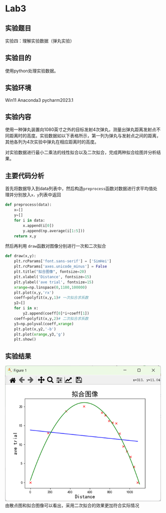 # Lab3
## 实验题目
实验四：理解实验数据（弹丸实验）
## 实验目的
使用python处理实验数据。
## 实验环境
Win11
Anaconda3
pycharm2023.1
## 实验内容
使用一种弹丸装置向1080英寸之外的目标发射4次弹丸，测量出弹丸距离发射点不同距离时的高度。实验数据如以下表格所示，第一列为弹丸与发射点之间的距离，其他各列为4次实验中弹丸在相应距离时的高度。

对实验数据进行最小二乘法的线性拟合以及二次拟合，完成两种拟合绘图并分析结果。
## 主要代码分析
首先将数据导入到data列表中，然后构造`preprocess`函数对数据进行求平均值处理并分别放入`x，y`列表中返回
```python
def preprocess(data):
    x=[]
    y=[]
    for i in data:
        x.append(i[0])
        y.append(np.average(i[1:5]))
    return x,y
```
然后再利用 `draw`函数对图像分别进行一次和二次拟合
```python
def draw(x,y):
    plt.rcParams['font.sans-serif'] = ['SimHei']
    plt.rcParams['axes.unicode_minus'] = False
    plt.title("拟合图像", fontsize=20)
    plt.xlabel('Distance', fontsize=15)
    plt.ylabel('ave trial', fontsize=15)
    xrange=np.linspace(0,1100,100000)
    plt.plot(x,y,'rx')
    coeff=polyfit(x,y,1)# 一次拟合求系数
    y2=[]
    for i in x:
        y2.append(coeff[0]*i+coeff[1])
    coeff=polyfit(x,y,2)# 二次拟合求系数
    y3=np.polyval(coeff,xrange)
    plt.plot(x,y2,'-b')
    plt.plot(xrange,y3,'g')
    plt.show()
```
## 实验结果
![img.png](img.png)
由散点图和拟合图像可以看出，采用二次拟合的效果更加符合实际情况